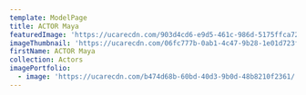 ```yaml
---
template: ModelPage
title: ACTOR Maya
featuredImage: 'https://ucarecdn.com/903d4cd6-e9d5-461c-986d-5175ffca7285/'
imageThumbnail: 'https://ucarecdn.com/06fc777b-0ab1-4c47-9b28-1e01d723f3a5/'
firstName: ACTOR Maya
collection: Actors
imagePortfolio:
  - image: 'https://ucarecdn.com/b474d68b-60bd-40d3-9b0d-48b8210f2361/'
---
```


